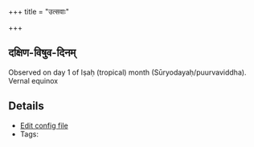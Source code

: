 +++
title = "उत्सवाः"

+++
## दक्षिण-विषुव-दिनम्

Observed on day 1 of Iṣaḥ (tropical) month (Sūryodayaḥ/puurvaviddha). Vernal equinox

## Details
- [Edit config file](https://github.com/sanskrit-coders/adyatithi/tree/master/time_focus/Rtu/tropical/day/07/01/daxiNa-viSuva-dinam.toml)
- Tags: 

